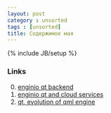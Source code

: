 ```yaml
---
layout: post
category : unsorted
tags : [unsorted]
title: Содержимое мая
---
```

{% include JB/setup %}


### Links
0. [enginio qt backend](http://blog.qt.digia.com/blog/2013/04/25/enginio-qt-backend-as-a-service-launches-tech-preview/)
0. [enginio qt and cloud services](http://www.youtube.com/watch?v=O_QkohHZ45s)
0. [qt, evolution of qml engine](http://blog.qt.digia.com/blog/2013/04/15/evolution-of-the-qml-engine-part-1/)
